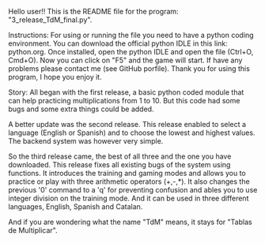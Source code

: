Hello user!!
This is the README file for the program: "3_release_TdM_final.py".

Instructions:
For using or running the file you need to have a python coding environment. You can download the official python IDLE in this link: python.org. Once installed, open the python IDLE and open the file (Ctrl+O, Cmd+O). Now you can click on "F5" and the game will start. If have any problems please contact me (see GitHub porfile). Thank you for using this program, I hope you enjoy it.


Story:
All began with the first release, a basic python coded module that can help practicing multiplications from 1 to 10. But this code had some bugs and some extra things could be added.

A better update was the second release. This release enabled to select a language (English or Spanish) and to choose the lowest and highest values. The backend system was however very simple.

So the third release came, the best of all three and the one you have downloaded. This release fixes all existing bugs of the system using functions. It introduces the training and gaming modes and allows you to practice or play with three arithmetic operators (+,-,*). It also changes the previous '0' command to a 'q' for preventing confusion and ables you to use integer division on the training mode. And it can be used in three different languages, English, Spanish and Catalan.

And if you are wondering what the name "TdM" means, it stays for "Tablas de Multiplicar".
